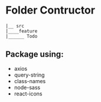 # Folder Contructor
```
|__ src
|____feature
|______ Todo
```

## Package using:
  + axios
  + query-string
  + class-names
  + node-sass
  + react-icons